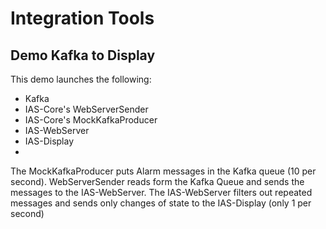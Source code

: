 # Integration Tools

## Demo Kafka to Display
This demo launches the following:
 - Kafka
 - IAS-Core's WebServerSender
 - IAS-Core's MockKafkaProducer
 - IAS-WebServer
 - IAS-Display
 -

The MockKafkaProducer puts Alarm messages in the Kafka queue (10 per second). WebServerSender reads form the Kafka Queue and sends the messages to the IAS-WebServer. The IAS-WebServer filters out repeated messages and sends only changes of state to the IAS-Display (only 1 per second)
